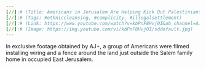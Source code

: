 ```yaml
---
[//]:# (Title: Americans in Jerusalem Are Helping Kick Out Palestinians)
[//]:# (Tags: #ethniccleansing, #complicity, #illegalsettlement)
[//]:# (Link: https://www.youtube.com/watch?v=kbPnF8Hvj0I&ab_channel=AJ%2B)
[//]:# (Image: https://img.youtube.com/vi/kbPnF8Hvj0I/sddefault.jpg)
---
```


In exclusive footage obtained by AJ+, a group of Americans were filmed installing wiring and a fence around the land just outside the Salem family home in occupied East Jerusalem.